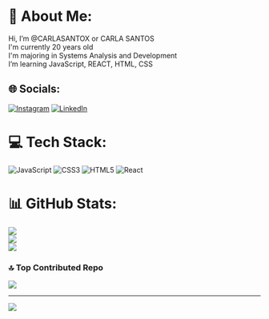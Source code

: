 # 💫 About Me:
Hi, I’m @CARLASANTOX or CARLA SANTOS<br>I'm currently 20 years old<br>I'm majoring in Systems Analysis and Development<br>I’m learning JavaScript, REACT, HTML, CSS


## 🌐 Socials:
[![Instagram](https://img.shields.io/badge/Instagram-%23E4405F.svg?logo=Instagram&logoColor=white)](https://instagram.com/https://www.instagram.com/carlasantos_r/) [![LinkedIn](https://img.shields.io/badge/LinkedIn-%230077B5.svg?logo=linkedin&logoColor=white)](https://linkedin.com/in/www.linkedin.com/in/carlarosa-) 

# 💻 Tech Stack:
![JavaScript](https://img.shields.io/badge/javascript-%23323330.svg?style=for-the-badge&logo=javascript&logoColor=%23F7DF1E) ![CSS3](https://img.shields.io/badge/css3-%231572B6.svg?style=for-the-badge&logo=css3&logoColor=white) ![HTML5](https://img.shields.io/badge/html5-%23E34F26.svg?style=for-the-badge&logo=html5&logoColor=white) ![React](https://img.shields.io/badge/react-%2320232a.svg?style=for-the-badge&logo=react&logoColor=%2361DAFB)
# 📊 GitHub Stats:
![](https://github-readme-stats.vercel.app/api?username=CARLASANTOX&theme=shades-of-purple&hide_border=false&include_all_commits=false&count_private=false)<br/>
![](https://github-readme-streak-stats.herokuapp.com/?user=CARLASANTOX&theme=shades-of-purple&hide_border=false)<br/>
![](https://github-readme-stats.vercel.app/api/top-langs/?username=CARLASANTOX&theme=shades-of-purple&hide_border=false&include_all_commits=false&count_private=false&layout=compact)

### 🔝 Top Contributed Repo
![](https://github-contributor-stats.vercel.app/api?username=CARLASANTOX&limit=5&theme=shades-of-purple&combine_all_yearly_contributions=true)

---
[![](https://visitcount.itsvg.in/api?id=CARLASANTOX&icon=5&color=6)](https://visitcount.itsvg.in)

<!-- Proudly created with GPRM ( https://gprm.itsvg.in ) -->
